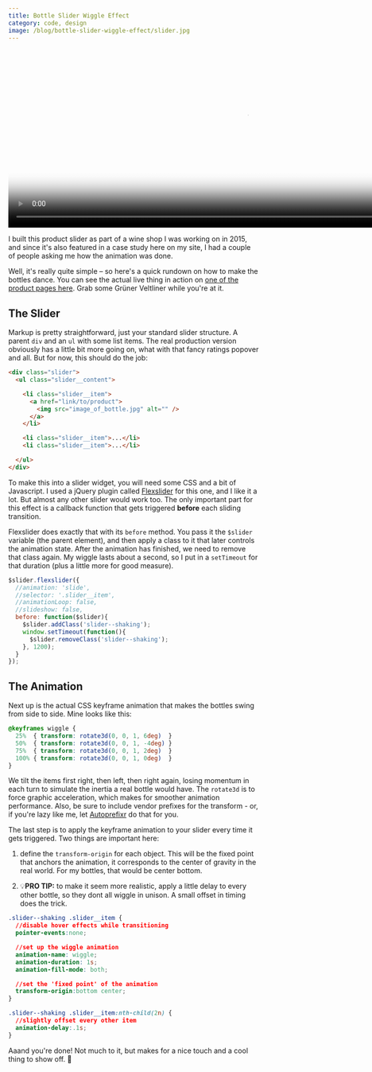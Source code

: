 ```yaml
---
title: Bottle Slider Wiggle Effect
category: code, design
image: /blog/bottle-slider-wiggle-effect/slider.jpg
---
```


<div class="extend">
  <video poster="/project/weingut-huber/images/bottleslider-still.jpg" preload="" autoplay="autoplay" loop="loop" width="960" height="360">
    <source src="/project/weingut-huber/video/bottleslider.webm" type="video/webm" />
    <source src="/project/weingut-huber/video/bottleslider.mp4" type="video/mp4" />
  </video>
</div>

<p class="lead">I built this product slider as part of a wine shop I was working on in 2015, and since it's also featured in a case study here on my site, I had a couple of people asking me how the animation was done.</p>

Well, it's really quite simple &ndash; so here's a quick rundown on how to make the bottles dance. You can see the actual live thing in action on [one of the product pages here](http://www.weingut-huber.at/product/gruener-veltliner-alte-setzen-erste-lage-2015/). Grab some Grüner Veltliner while you're at it.

## The Slider

Markup is pretty straightforward, just your standard slider structure. A parent `div` and an `ul` with some list items. The real production version obviously has a little bit more going on, what with that fancy ratings popover and all. But for now, this should do the job:

```html
<div class="slider">
  <ul class="slider__content">

    <li class="slider__item">
      <a href="link/to/product">
        <img src="image_of_bottle.jpg" alt="" />
      </a>
    </li>

    <li class="slider__item">...</li>
    <li class="slider__item">...</li>

  </ul>
</div>
```

To make this into a slider widget, you will need some CSS and a bit of Javascript. I used a jQuery plugin called [Flexslider](https://github.com/woocommerce/FlexSlider) for this one, and I like it a lot. But almost any other slider would work too. The only important part for this effect is a callback function that gets triggered __before__ each sliding transition.

Flexslider does exactly that with its `before` method. You pass it the `$slider` variable (the parent element), and then apply a class to it that later controls the animation state. After the animation has finished, we need to remove that class again. My wiggle lasts about a second, so I put in a `setTimeout` for that duration (plus a little more for good measure).

```js
$slider.flexslider({
  //animation: 'slide',
  //selector: '.slider__item',
  //animationLoop: false,
  //slideshow: false,
  before: function($slider){
    $slider.addClass('slider--shaking');
    window.setTimeout(function(){
      $slider.removeClass('slider--shaking');
    }, 1200);
  }
});
```

## The Animation

Next up is the actual CSS keyframe animation that makes the bottles swing from side to side. Mine looks like this:

```css
@keyframes wiggle {
  25%  { transform: rotate3d(0, 0, 1, 6deg)  }
  50%  { transform: rotate3d(0, 0, 1, -4deg) }
  75%  { transform: rotate3d(0, 0, 1, 2deg)  }
  100% { transform: rotate3d(0, 0, 1, 0deg)  }
}
```

We tilt the items first right, then left, then right again, losing momentum in each turn to simulate the inertia a real bottle would have.
The `rotate3d` is to force graphic acceleration, which makes for smoother animation performance. Also, be sure to include vendor prefixes for the transform - or, if you're lazy like me, let [Autoprefixr](https://www.npmjs.com/package/gulp-autoprefixer) do that for you.

The last step is to apply the keyframe animation to your slider every time it gets triggered. 
Two things are important here: 

1) define the `transform-origin` for each object. This will be the fixed point that anchors the animation, it corresponds to the center of gravity in the real world. For my bottles, that would be center bottom.

2) 💡__PRO TIP:__ to make it seem more realistic, apply a little delay to every other bottle, so they dont all wiggle in unison. A small offset in timing does the trick. 

```css
.slider--shaking .slider__item {
  //disable hover effects while transitioning
  pointer-events:none;

  //set up the wiggle animation
  animation-name: wiggle;
  animation-duration: 1s;
  animation-fill-mode: both;

  //set the 'fixed point' of the animation
  transform-origin:bottom center;
}

.slider--shaking .slider__item:nth-child(2n) {
  //slightly offset every other item
  animation-delay:.1s;
}
```

Aaand you're done! Not much to it, but makes for a nice touch and a cool thing to show off. 🍾
